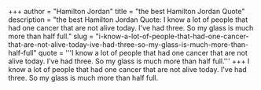 +++
author = "Hamilton Jordan"
title = "the best Hamilton Jordan Quote"
description = "the best Hamilton Jordan Quote: I know a lot of people that had one cancer that are not alive today. I've had three. So my glass is much more than half full."
slug = "i-know-a-lot-of-people-that-had-one-cancer-that-are-not-alive-today-ive-had-three-so-my-glass-is-much-more-than-half-full"
quote = '''I know a lot of people that had one cancer that are not alive today. I've had three. So my glass is much more than half full.'''
+++
I know a lot of people that had one cancer that are not alive today. I've had three. So my glass is much more than half full.
